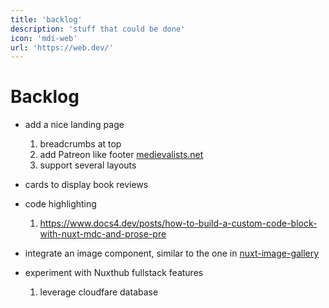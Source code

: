 ```yaml
---
title: 'backlog'
description: 'stuff that could be done'
icon: 'mdi-web'
url: 'https://web.dev/'
---
```


# Backlog


- add a nice landing page
    1. breadcrumbs at top
    2. add Patreon like footer [medievalists.net](https://www.medievalists.net/)
    3. support several layouts

- cards to display book reviews

- code highlighting
    1. https://www.docs4.dev/posts/how-to-build-a-custom-code-block-with-nuxt-mdc-and-prose-pre


- integrate an image component, similar to the one in [nuxt-image-gallery](https://admin.hub.nuxt.com/marco-a-almeida/nuxt-image-gallery/production)

- experiment with Nuxthub fullstack features 
    1. leverage cloudfare database